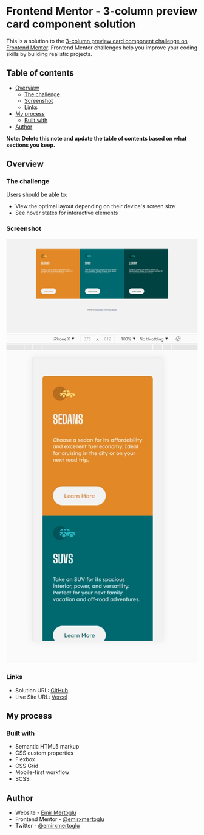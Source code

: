 # Frontend Mentor - 3-column preview card component solution

This is a solution to the [3-column preview card component challenge on Frontend Mentor](https://www.frontendmentor.io/challenges/3column-preview-card-component-pH92eAR2-). Frontend Mentor challenges help you improve your coding skills by building realistic projects. 

## Table of contents

- [Overview](#overview)
  - [The challenge](#the-challenge)
  - [Screenshot](#screenshot)
  - [Links](#links)
- [My process](#my-process)
  - [Built with](#built-with)
- [Author](#author)

**Note: Delete this note and update the table of contents based on what sections you keep.**

## Overview

### The challenge

Users should be able to:

- View the optimal layout depending on their device's screen size
- See hover states for interactive elements

### Screenshot

![](./design/desktop.jpg)
![](./design/mobile.jpg)


### Links

- Solution URL: [GitHub](https://github.com/emirxmertoglu/3-column-preview-card-component)
- Live Site URL: [Vercel](https://3-column-preview-card-component-seven.vercel.app/)

## My process

### Built with

- Semantic HTML5 markup
- CSS custom properties
- Flexbox
- CSS Grid
- Mobile-first workflow
- SCSS

## Author

- Website - [Emir Mertoglu](https://emirxmertoglu.github.io)
- Frontend Mentor - [@emirxmertoglu](https://www.frontendmentor.io/profile/emirxmertoglu)
- Twitter - [@emirxmertoglu](https://www.twitter.com/emirxmertoglu)
